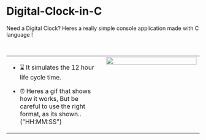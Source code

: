 # Digital-Clock-in-C


Need a Digital Clock?
Heres a really simple console application made with C language !

<br/>
  
<table><tr><td valign="top" width="50%">

- ⌛ It simulates the 12 hour life cycle time.

- ⏰ Heres a gif that shows how it works, But be careful to use the right format, as its shown..("HH:MM:SS")  

</td><td valign="top" width="50%">
<div align="center">
<img src="https://user-images.githubusercontent.com/78859273/177416905-53e2d50b-0dd9-4128-b892-48374dc02242.gif" align="center" style="width: 100%" />
</div>  

</td></tr></table>  

<br/>  

